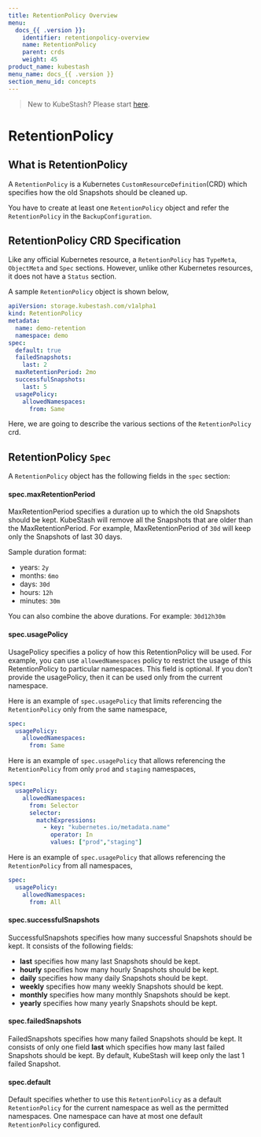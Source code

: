 ```yaml
---
title: RetentionPolicy Overview
menu:
  docs_{{ .version }}:
    identifier: retentionpolicy-overview
    name: RetentionPolicy
    parent: crds
    weight: 45
product_name: kubestash
menu_name: docs_{{ .version }}
section_menu_id: concepts
---
```


> New to KubeStash? Please start [here](/docs/concepts/README.md).

# RetentionPolicy

## What is RetentionPolicy

A `RetentionPolicy` is a Kubernetes `CustomResourceDefinition`(CRD) which specifies how the old Snapshots should be cleaned up. 

You have to create at least one `RetentionPolicy` object and refer the `RetentionPolicy` in the `BackupConfiguration`.

## RetentionPolicy CRD Specification
Like any official Kubernetes resource, a `RetentionPolicy` has `TypeMeta`, `ObjectMeta` and `Spec` sections. However, unlike other Kubernetes resources, it does not have a `Status` section.

A sample `RetentionPolicy` object is shown below,
```yaml
apiVersion: storage.kubestash.com/v1alpha1
kind: RetentionPolicy
metadata:
  name: demo-retention
  namespace: demo
spec:
  default: true
  failedSnapshots:
    last: 2
  maxRetentionPeriod: 2mo
  successfulSnapshots:
    last: 5
  usagePolicy:
    allowedNamespaces:
      from: Same
```
Here, we are going to describe the various sections of the `RetentionPolicy` crd.

## RetentionPolicy `Spec`
A `RetentionPolicy` object has the following fields in the `spec` section:

#### spec.maxRetentionPeriod
MaxRetentionPeriod specifies a duration up to which the old Snapshots should be kept. KubeStash will remove all the Snapshots that are older than the MaxRetentionPeriod. For example, MaxRetentionPeriod of `30d` will keep only the Snapshots of last 30 days.

Sample duration format:
- years: 	`2y`
- months: 	`6mo`
- days: 	`30d`
- hours: 	`12h`
- minutes: 	`30m`

You can also combine the above durations. For example: `30d12h30m`

#### spec.usagePolicy
UsagePolicy specifies a policy of how this RetentionPolicy will be used. For example, you can use `allowedNamespaces` policy to restrict the usage of this RetentionPolicy to particular namespaces. This field is optional. If you don't provide the usagePolicy, then it can be used only from the current namespace.

Here is an example of `spec.usagePolicy` that limits referencing the `RetentionPolicy` only from the same namespace,
```yaml
spec:
  usagePolicy:
    allowedNamespaces:
      from: Same
```
Here is an example of `spec.usagePolicy` that allows referencing the `RetentionPolicy` from only `prod` and `staging` namespaces,
```yaml
spec:
  usagePolicy:
    allowedNamespaces:
      from: Selector
      selector:
        matchExpressions:
          - key: "kubernetes.io/metadata.name"
            operator: In
            values: ["prod","staging"]
```
Here is an example of `spec.usagePolicy` that allows referencing the `RetentionPolicy` from all namespaces,
```yaml
spec:
  usagePolicy:
    allowedNamespaces:
      from: All
```

#### spec.successfulSnapshots
SuccessfulSnapshots specifies how many successful Snapshots should be kept. It consists of the following fields:
- **last** specifies how many last Snapshots should be kept.
- **hourly** specifies how many hourly Snapshots should be kept.
- **daily** specifies how many daily Snapshots should be kept.
- **weekly** specifies how many weekly Snapshots should be kept.
- **monthly** specifies how many monthly Snapshots should be kept.
- **yearly** specifies how many yearly Snapshots should be kept.

#### spec.failedSnapshots
FailedSnapshots specifies how many failed Snapshots should be kept. It consists of only one field **last** which specifies how many last failed Snapshots should be kept. By default, KubeStash will keep only the last 1 failed Snapshot.

#### spec.default
Default specifies whether to use this `RetentionPolicy` as a default `RetentionPolicy` for the current namespace as well as the permitted namespaces. One namespace can have at most one default `RetentionPolicy` configured.